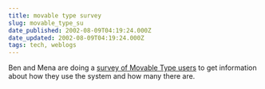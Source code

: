 ```yaml
---
title: movable type survey
slug: movable_type_su
date_published: 2002-08-09T04:19:24.000Z
date_updated: 2002-08-09T04:19:24.000Z
tags: tech, weblogs
---
```


Ben and Mena are doing a [survey of Movable Type users](http://www.movabletype.org/news/2002_08.shtml#000558) to get information about how they use the system and how many there are.
